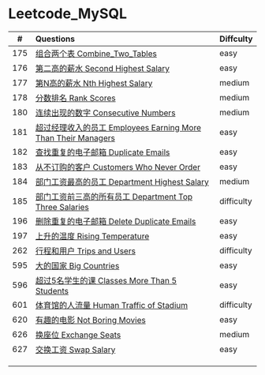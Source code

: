 # Leetcode_MySQL

|  #   | Questions                                                    | Diffculty  |
| :--: | :----------------------------------------------------------- | ---------- |
| 175  | [组合两个表  Combine_Two_Tables](https://github.com/shaoecho/Leetcode_MySQL/blob/master/175_Combine_Two_Tables.md) | easy       |
| 176  | [第二高的薪水  Second Highest Salary](https://github.com/shaoecho/Leetcode_MySQL/blob/master/176_Second_Highest_Salary.md) | easy       |
| 177  | [第N高的薪水  Nth Highest Salary](https://github.com/shaoecho/Leetcode_MySQL/blob/master/177_Nth%20Highest%20Salary.md) | medium     |
| 178  | [分数排名 Rank Scores](https://github.com/shaoecho/Leetcode_MySQL/blob/master/178_Rank%20Scores.md) | medium     |
| 180  | [连续出现的数字 Consecutive Numbers](https://github.com/shaoecho/Leetcode_MySQL/blob/master/180_Consecutive%20Numbers%20.md) | medium     |
| 181  | [超过经理收入的员工 Employees Earning More Than Their Managers](https://github.com/shaoecho/Leetcode_MySQL/blob/master/181_Employees%20Earning%20More%20Than%20Their%20Managers.md) | easy       |
| 182  | [查找重复的电子邮箱 Duplicate Emails](https://github.com/shaoecho/Leetcode_MySQL/blob/master/182_Duplicate%20Emails.md) | easy       |
| 183  | [从不订购的客户 Customers Who Never Order](https://github.com/shaoecho/Leetcode_MySQL/blob/master/183_Customers%20Who%20Never%20Order.md) | easy       |
| 184  | [部门工资最高的员工 Department Highest Salary](https://github.com/shaoecho/Leetcode_MySQL/blob/master/184_Department%20Highest%20Salary.md) | medium     |
| 185  | [部门工资前三高的所有员工 Department Top Three Salaries](https://github.com/shaoecho/Leetcode_MySQL/blob/master/185_%20Department%20Top%20Three%20Salaries.md) | difficulty |
| 196  | [删除重复的电子邮箱 Delete Duplicate Emails](https://github.com/shaoecho/Leetcode_MySQL/blob/master/196_Delete%20Duplicate%20Emails.md) | easy       |
| 197  | [上升的温度 Rising Temperature](https://github.com/shaoecho/Leetcode_MySQL/blob/master/197_Rising%20Temperature.md) | easy       |
| 262  | [行程和用户 Trips and Users](https://github.com/shaoecho/Leetcode_MySQL/blob/master/262_Trips%20and%20Users.md) | difficulty |
| 595  | [大的国家 Big Countries](https://github.com/shaoecho/Leetcode_MySQL/blob/master/595_Investments%20in%202016.md) | easy       |
| 596  | [超过5名学生的课 Classes More Than 5 Students](https://github.com/shaoecho/Leetcode_MySQL/blob/master/596_Big%20Countries.md) | easy       |
| 601  | [体育馆的人流量 Human Traffic of Stadium](https://github.com/shaoecho/Leetcode_MySQL/blob/master/601_Human%20Traffic%20of%20Stadium.md) | difficulty |
| 620  | [有趣的电影 Not Boring Movies](https://github.com/shaoecho/Leetcode_MySQL/blob/master/620_Not%20Boring%20Movies.md) | easy       |
| 626  | [换座位 Exchange Seats](https://github.com/shaoecho/Leetcode_MySQL/blob/master/626_Exchange%20Seats.md) | medium     |
| 627  | [交换工资 Swap Salary](https://github.com/shaoecho/Leetcode_MySQL/blob/master/627_Swap%20Salary.md_) | easy       |
|      |                                                              |            |
|      |                                                              |            |
|      |                                                              |            |

